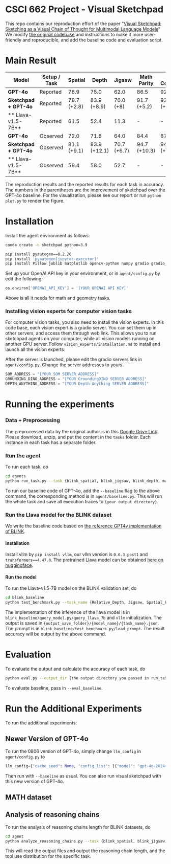 # CSCI 662 Project - Visual Sketchpad

This repo contains our reproduction effort of the paper "[Visual Sketchpad: Sketching as a Visual Chain of Thought for Multimodal Language Models](https://arxiv.org/abs/2406.09403)"
We modify [the original codebase](https://github.com/Yushi-Hu/VisualSketchpad) and instructions to make it more user-friendly and reproducible, and add the baseline code and evaluation script. 
# Main Result
| Model                    | Setup / Task | Spatial     | Depth        | Jigsaw      | Math Parity  | Math Convexity |
|--------------------------|--------------|-------------|--------------|-------------|--------------|----------------|
| **GPT-4o**                | Reported     | 76.9        | 75.0         | 62.0        | 86.5         | 92.6           |
| **Sketchpad + GPT-4o**    | Reported     | 79.7 (+2.8) | 83.9 (+8.9)  | 70.0 (+8)   | 91.7 (+5.2)  | 93.8 (+1.3)    |
| ** Llava-v1.5-7B**        | Reported     | 61.5        | 52.4         | 11.3        | -            | -              |
| **GPT-4o**                | Observed     | 72.0        | 71.8         | 64.0        | 84.4         | 87.2           |
| **Sketchpad + GPT-4o**    | Observed     | 81.1 (+9.1) | 83.9 (+12.1) | 70.7 (+6.7) | 94.7 (+10.3) | 94.9 (+7.7)    |
| ** Llava-v1.5-7B**        | Observed     | 59.4        | 58.0         | 52.7        | -            | -              |
The reproduction results and the reported results for each task in accuracy. The numbers in the parentheses are the improvement of sketchpad over the GPT-4o baseline. For the visualization, please see our report or run `python plot.py` to render the figure.

# Installation

Install the agent environment as follows:
```bash
conda create -n sketchpad python=3.9

pip install pyautogen==0.2.26
pip install 'pyautogen[jupyter-executor]'
pip install Pillow joblib matplotlib opencv-python numpy gradio gradio_client networkx scipy datasets
```

Set up your OpenAI API key in your environment, or in `agent/config.py` by edit the following:
```python
os.environ['OPENAI_API_KEY'] = '[YOUR OPENAI API KEY]'
```
Above is all it needs for math and geometry tasks. 

### Installing vision experts for computer vision tasks

For computer vision tasks, you also need to install the vision experts.
In this code base, each vision expert is a gradio server. You can set them up in other servers, and access them through web link. This allows you to run sketchpad agents on your computer, while all vision models running on another GPU server.
Follow `vision_experts/installation.md` to install and launch all the vision experts.

After the server is launched, please edit the gradio servers link in `agent/config.py`. Change the server addresses to yours.
```python
SOM_ADDRESS = "[YOUR SOM SERVER ADDRESS]"
GROUNDING_DINO_ADDRESS = "[YOUR GroundingDINO SERVER ADDRESS]"
DEPTH_ANYTHING_ADDRESS = "[YOUR Depth-Anything SERVER ADDRESS]"
```

# Running the experiments

### Data + Preprocessing
The preprocessed data by the original author is in this [Google Drive Link](https://drive.google.com/file/d/1qtbfI7Q9B7pq-WR20q0-OE6OetJqoitS/view?usp=sharing). Please download, unzip, and put the content in the `tasks` folder. Each instance in each task has a separate folder. 

### Run the agent
To run each task, do
```bash
cd agents
python run_task.py --task {blink_spatial, blink_jigsaw, blink_depth, math_convexity, math_parity} --output_dir {your output directory}
```
To run our baseline code of GPT-4o, add the `--baseline` flag to the above command, the corresponding method is in `agent/baseline.py`. This will run the whole task and save all execution traces to `{your output directory}`.

### Run the Llava model for the BLINK dataset
We write the baseline code based on [the reference GPT4v implementation of BLINK](https://github.com/zeyofu/BLINK_Benchmark).
#### Installation
Install vllm by `pip install vllm`, our vllm version is `0.6.3.post1` and `transformers==4.47.0`. The pretrained Llava model can be obtained [here on huggingface](https://huggingface.co/llava-hf/llava-1.5-7b-hf).

#### Run the model
To run the Llava-v1.5-7B model on the BLINK validation set, do
```bash
cd blink_baseline
python test_benchmark.py --task_name {Relative_Depth, Jigsaw, Spatial_Relation} --model_name llava7b --output_save_folder {your output directory}
```
The implementation of the inference of the llava model is in `blink_baseline/query_model.py/query_llava_7b` and `vllm` initialization. The output is saved in `{output_save_folder}/{model_name}/{task_name}.json`. The prompt is in `blink_baseline/test_benchmark.py/load_prompt`.
The result accuracy will be output by the above command.

# Evaluation
To evaluate the output and calculate the accuracy of each task, do
```bash
python eval.py --output_dir {the output directory you passed in run_task.py} 
```
To evaluate baseline, pass in `--eval_baseline`. 

# Run the Additional Experiments
To run the additional experiments:
## Newer Version of GPT-4o
To run the 0806 version of GPT-4o, simply change `llm_config` in `agent/config.py` to 
```python
llm_config={"cache_seed": None, "config_list": [{"model": "gpt-4o-2024-08-06", "temperature": 0.0, "api_key": os.environ.get("OPENAI_API_KEY")}]}
```
Then run with `--baseline` as usual. You can also run visual sketchpad with this new version of GPT-4o.

## MATH dataset

## Analysis of reasoning chains
To run the analysis of reasoning chains length for BLINK datasets, do
```bash
cd agent
python analyze_reasoning_chains.py --task {blink_spatial, blink_jigsaw, blink_depth} --output_dir {the output directory you passed in run_task.py}
```
This will read the output files and output the reasoning chain length, and the tool use distribution for the specific task.